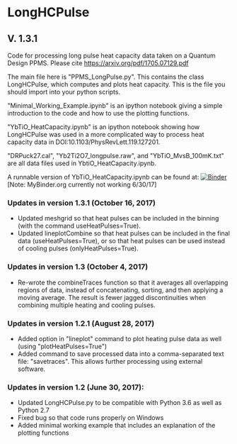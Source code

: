 # LongHCPulse
## V. 1.3.1

Code for processing long pulse heat capacity data taken on a Quantum Design PPMS.
Please cite https://arxiv.org/pdf/1705.07129.pdf

The main file here is "PPMS_LongPulse.py". This contains the class LongHCPulse, which computes and plots heat capacity.
This is the file you should import into your python scripts.

"Minimal_Working_Example.ipynb" is an ipython notebook giving a simple introduction to the code and how to use the plotting functions.

"YbTiO_HeatCapacity.ipynb" is an ipython notebook showing how LongHCPulse was used in a more complicated way to process heat capacity data in DOI:10.1103/PhysRevLett.119.127201.

"DRPuck27.cal", "Yb2Ti2O7_longpulse.raw", and "YbTiO_MvsB_100mK.txt" are all data files used in YbtiO_HeatCapacity.ipynb.

A runnable version of YbTiO_HeatCapacity.ipynb can be found at:
[![Binder](http://mybinder.org/badge.svg)](http://mybinder.org:/repo/asche1/longhcpulse)
 [Note: MyBinder.org currently not working 6/30/17]

### Updates in version 1.3.1 (October 16, 2017)
- Updated meshgrid so that heat pulses can be included in the binning (with the command useHeatPulses=True).
- Updated lineplotCombine so that heat pulses can be included in the final data (useHeatPulses=True), or so that heat pulses can be used instead of cooling pulses (onlyHeatPulses=True).

### Updates in version 1.3 (October 4, 2017)
- Re-wrote the combineTraces function so that it averages all overlapping regions of data, instead of concatenating, sorting, and then applying a moving average. The result is fewer jagged discontinuities when combining multiple heating and cooling pulses.

### Updates in version 1.2.1 (August 28, 2017)
- Added option in "lineplot" command to plot heating pulse data as well (using "plotHeatPulses=True")
- Added command to save processed data into a comma-separated text file: "savetraces". This allows further processing using external software.

### Updates in version 1.2 (June 30, 2017): 
- Updated LongHCPulse.py to be compatible with Python 3.6 as well as Python 2.7
- Fixed bug so that code runs properly on Windows
- Added minimal working example that includes an explanation of the plotting functions
